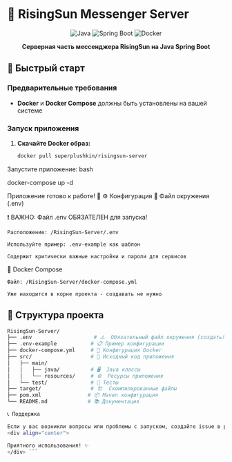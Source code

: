 # 🌅 RisingSun Messenger Server

<div align="center">

![Java](https://img.shields.io/badge/Java-ED8B00?style=for-the-badge&logo=java&logoColor=white)
![Spring Boot](https://img.shields.io/badge/Spring_Boot-6DB33F?style=for-the-badge&logo=spring-boot&logoColor=white)
![Docker](https://img.shields.io/badge/Docker-2496ED?style=for-the-badge&logo=docker&logoColor=white)

**Серверная часть мессенджера RisingSun на Java Spring Boot**

</div>

## 🚀 Быстрый старт

### Предварительные требования
- **Docker** и **Docker Compose** должны быть установлены на вашей системе

### Запуск приложения

1. **Скачайте Docker образ:**
   ```bash
   docker pull superplushkin/risingsun-server

Запустите приложение:
bash

docker-compose up -d

Приложение готово к работе! 🎉
⚙️ Конфигурация
📁 Файл окружения (.env)

❗ ВАЖНО: Файл .env ОБЯЗАТЕЛЕН для запуска!

    Расположение: /RisingSun-Server/.env

    Используйте пример: .env-example как шаблон

    Содержит критически важные настройки и пароли для сервисов

🐳 Docker Compose

    Файл: /RisingSun-Server/docker-compose.yml

    Уже находится в корне проекта - создавать не нужно

## 📁 Структура проекта

```bash
RisingSun-Server/
├── .env                    # ⚠️  Обязательный файл окружения (создать!)
├── .env-example           # 📋 Пример конфигурации
├── docker-compose.yml     # 🐳 Конфигурация Docker
├── src/                   # 📁 Исходный код приложения
│   ├── main/
│   │   ├── java/          # 🖥️  Java классы
│   │   └── resources/     # ⚙️  Ресурсы приложения
│   └── test/              # 🧪 Тесты
├── target/                # 🏗️  Скомпилированные файлы
├── pom.xml               # 📦 Maven конфигурация
└── README.md             # 📚 Документация

📞 Поддержка

Если у вас возникли вопросы или проблемы с запуском, создайте issue в репозитории.
<div align="center">

Приятного использования! ✨
</div> ```
